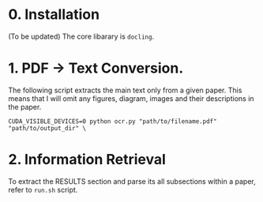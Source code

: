# 0. Installation

(To be updated) The core libarary is `docling`.

# 1. PDF -> Text Conversion.

The following script extracts the main text only from a given paper. This means that I will omit any figures, diagram, images and their descriptions in the paper.
```
CUDA_VISIBLE_DEVICES=0 python ocr.py "path/to/filename.pdf" "path/to/output_dir" \
```

# 2. Information Retrieval

To extract the RESULTS section and parse its all subsections within a paper, refer to `run.sh` script.
